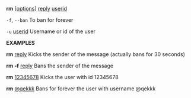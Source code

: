 <b>rm</b> [<u>options</u>] <u>reply</u> <u>userid</u>

<code>-f</code>, <code>--ban</code>
To ban for forever

<code>-u</code> <u>userid</u>
Username or id of the user

<b>EXAMPLES</b>

<b>rm</b> <u>reply</u>
Kicks the sender of the message (actually bans for 30 seconds)

<b>rm -f</b> <u>reply</u>
Bans the sender of the message

<b>rm</b> <u>12345678</u>
Kicks the user with id 12345678

<b>rm</b> <u>@qekkk</u>
Bans for forever the user with username @qekkk
